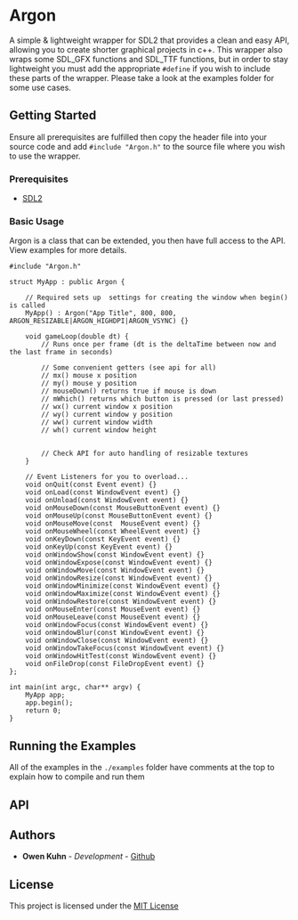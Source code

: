 

# Argon
A simple & lightweight wrapper for SDL2 that provides a clean and easy API, allowing you to create shorter graphical projects in c++. This wrapper also wraps some SDL_GFX functions and SDL_TTF functions, but in order to stay lightweight you must add the appropriate `#define` if you wish to include these parts of the wrapper. Please take a look at the examples folder for some use cases.

## Getting Started
Ensure all prerequisites are fulfilled then copy the header file into your source code and add `#include "Argon.h"` to the source file where you wish to use the wrapper.

### Prerequisites
- [SDL2](https://www.libsdl.org/download-2.0.php)

### Basic Usage

Argon is a class that can be extended, you then have full access to the API. View examples for more details.
```
#include "Argon.h"

struct MyApp : public Argon {

	// Required sets up  settings for creating the window when begin() is called
	MyApp() : Argon("App Title", 800, 800, ARGON_RESIZABLE|ARGON_HIGHDPI|ARGON_VSYNC) {}

	void gameLoop(double dt) {
		// Runs once per frame (dt is the deltaTime between now and the last frame in seconds)

		// Some convenient getters (see api for all)
		// mx() mouse x position
		// my() mouse y position
		// mouseDown() returns true if mouse is down
		// mWhich() returns which button is pressed (or last pressed)
		// wx() current window x position
		// wy() current window y position
		// ww() current window width
		// wh() current window height
		

		// Check API for auto handling of resizable textures
	}

	// Event Listeners for you to overload...
	void onQuit(const Event event) {}
	void onLoad(const WindowEvent event) {}
	void onUnload(const WindowEvent event) {}
	void onMouseDown(const MouseButtonEvent event) {}
	void onMouseUp(const MouseButtonEvent event) {}
	void onMouseMove(const  MouseEvent event) {}
	void onMouseWheel(const WheelEvent event) {}
	void onKeyDown(const KeyEvent event) {}
	void onKeyUp(const KeyEvent event) {}
	void onWindowShow(const WindowEvent event) {}
	void onWindowExpose(const WindowEvent event) {}
	void onWindowMove(const WindowEvent event) {}
	void onWindowResize(const WindowEvent event) {}
	void onWindowMinimize(const WindowEvent event) {}
	void onWindowMaximize(const WindowEvent event) {}
	void onWindowRestore(const WindowEvent event) {}
	void onMouseEnter(const MouseEvent event) {}
	void onMouseLeave(const MouseEvent event) {}
	void onWindowFocus(const WindowEvent event) {}
	void onWindowBlur(const WindowEvent event) {}
	void onWindowClose(const WindowEvent event) {}
	void onWindowTakeFocus(const WindowEvent event) {}
	void onWindowHitTest(const WindowEvent event) {}
	void onFileDrop(const FileDropEvent event) {}
};

int main(int argc, char** argv) {
	MyApp app;
	app.begin();
	return 0;
}
```

## Running the Examples
All of the examples in the `./examples` folder have comments at the top to explain how to compile and run them

## API


## Authors
  - **Owen Kuhn** - *Development* -
    [Github](https://github.com/OwenK2)


## License
This project is licensed under the [MIT License](LICENSE)

